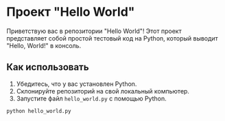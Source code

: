 # Проект "Hello World"

Приветствую вас в репозитории "Hello World"! Этот проект представляет собой простой тестовый код на Python, который выводит "Hello, World!" в консоль.

## Как использовать

1. Убедитесь, что у вас установлен Python.
2. Склонируйте репозиторий на свой локальный компьютер.
3. Запустите файл `hello_world.py` с помощью Python.

```bash
python hello_world.py
